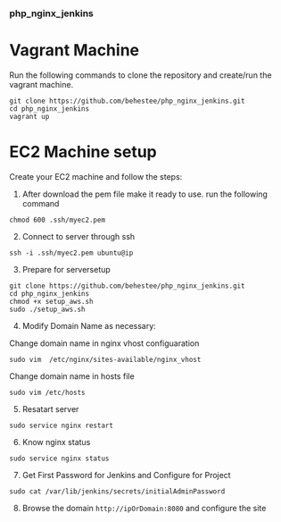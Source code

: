 ### php_nginx_jenkins

# Vagrant Machine

Run the following commands to clone the repository and create/run the vagrant machine.

```shell
git clone https://github.com/behestee/php_nginx_jenkins.git
cd php_nginx_jenkins
vagrant up
```



# EC2 Machine setup

Create your EC2 machine and follow the steps:

1. After download the pem file make it ready to use. run the following command

```shell
chmod 600 .ssh/myec2.pem 
```

2. Connect to server through ssh
```shell
ssh -i .ssh/myec2.pem ubuntu@ip
```

3. Prepare for serversetup

```shell
git clone https://github.com/behestee/php_nginx_jenkins.git
cd php_nginx_jenkins
chmod +x setup_aws.sh
sudo ./setup_aws.sh
```

4. Modify Domain Name as necessary:

Change domain name in nginx vhost configuaration
```shell
sudo vim  /etc/nginx/sites-available/nginx_vhost
```

Change domain name in hosts file
```shell
sudo vim /etc/hosts
```

5. Resatart server
```shell
sudo service nginx restart
```

6. Know nginx status
```shell
sudo service nginx status
```

7. Get First Password for Jenkins and Configure for Project

```shell
sudo cat /var/lib/jenkins/secrets/initialAdminPassword
```

8. Browse the domain `http://ipOrDomain:8080` and configure the site




